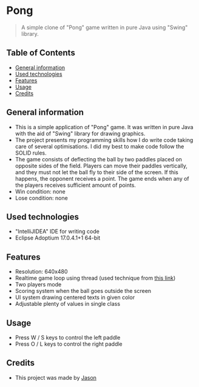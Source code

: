# Pong
> A simple clone of "Pong" game written in pure Java using "Swing" library.

## Table of Contents
* [General information](#general-information)
* [Used technologies](#used-technologies)
* [Features](#features)
* [Usage](#usage)
* [Credits](#credits)

## General information
- This is a simple application of "Pong" game. It was written in pure Java with the aid of "Swing" library for drawing graphics.
- The project presents my programming skills how I do write code taking care of several optimisations. I did my best to make code follow the SOLID rules.
- The game consists of deflecting the ball by two paddles placed on opposite sides of the field. Players can move their paddles vertically, and they must not let the ball fly to their side of the screen. If this happens, the opponent receives a point. The game ends when any of the players receives sufficient amount of points.
- Win condition: none
- Lose condition: none

## Used technologies
- "IntelliJIDEA" IDE for writing code
- Eclipse Adoptium 17.0.4.1+1 64-bit

## Features
- Resolution: 640x480
- Realtime game loop using thread (used technique from [this link](https://zetcode.com/javagames/animation/ "Java games animation - creating animations in Java 2D"))
- Two players mode
- Scoring system when the ball goes outside the screen
- UI system drawing centered texts in given color
- Adjustable plenty of values in single class

## Usage
- Press W / S keys to control the left paddle
- Press O / L keys to control the right paddle

## Credits
- This project was made by [Jason](https://jasonxiii.pl "Jason. Gry, muzyka, kursy, artykuły, programy i filmy!")